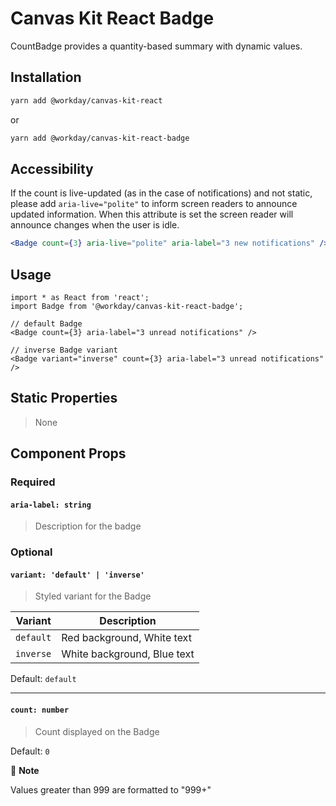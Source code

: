 # Canvas Kit React Badge

CountBadge provides a quantity-based summary with dynamic values.

## Installation

```sh
yarn add @workday/canvas-kit-react
```

or

```sh
yarn add @workday/canvas-kit-react-badge
```

## Accessibility

If the count is live-updated (as in the case of notifications) and not static, please add
`aria-live="polite"` to inform screen readers to announce updated information. When this attribute
is set the screen reader will announce changes when the user is idle.

```jsx
<Badge count={3} aria-live="polite" aria-label="3 new notifications" />
```

## Usage

```tsx
import * as React from 'react';
import Badge from '@workday/canvas-kit-react-badge';

// default Badge
<Badge count={3} aria-label="3 unread notifications" />

// inverse Badge variant
<Badge variant="inverse" count={3} aria-label="3 unread notifications" />

```

## Static Properties

> None

## Component Props

### Required

#### `aria-label: string`

> Description for the badge

### Optional

#### `variant: 'default' | 'inverse'`

> Styled variant for the Badge

| Variant   | Description                 |
| --------- | --------------------------- |
| `default` | Red background, White text  |
| `inverse` | White background, Blue text |

Default: `default`

---

#### `count: number`

> Count displayed on the Badge

Default: `0`

📝 **Note**

Values greater than 999 are formatted to "999+"
